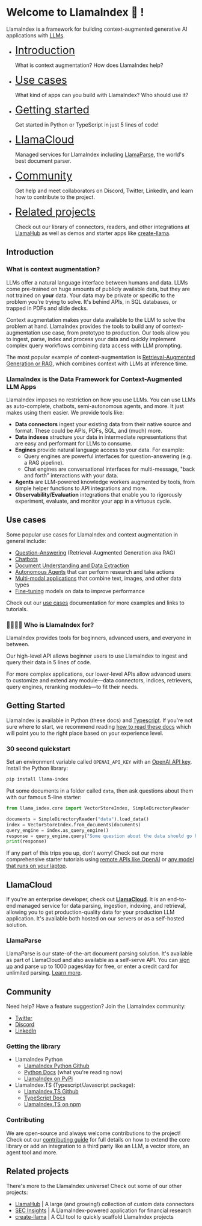 <script src="https://cdn.jsdelivr.net/npm/marked/marked.min.js"></script>

# Welcome to LlamaIndex 🦙 !

LlamaIndex is a framework for building context-augmented generative AI applications with [LLMs](https://en.wikipedia.org/wiki/Large_language_model).

<div class="grid cards" markdown>

-  <span style="font-size: 200%">[Introduction](#introduction)</span>

    What is context augmentation? How does LlamaIndex help?

-   <span style="font-size: 200%">[Use cases](#use-cases)</span>

    What kind of apps can you build with LlamaIndex? Who should use it?

-   <span style="font-size: 200%">[Getting started](#getting-started)</span>

    Get started in Python or TypeScript in just 5 lines of code!

-   <span style="font-size: 200%">[LlamaCloud](#llamacloud)</span>

    Managed services for LlamaIndex including [LlamaParse](https://docs.cloud.llamaindex.ai/llamaparse/getting_started), the world's best document parser.

-   <span style="font-size: 200%">[Community](#community)</span>

    Get help and meet collaborators on Discord, Twitter, LinkedIn, and learn how to contribute to the project.

-   <span style="font-size: 200%">[Related projects](#related-projects)</span>

    Check out our library of connectors, readers, and other integrations at [LlamaHub](https://llamahub.ai) as well as demos and starter apps like [create-llama](https://www.npmjs.com/package/create-llama).

</div>

## Introduction

### What is context augmentation?

LLMs offer a natural language interface between humans and data. LLMs come pre-trained on huge amounts of publicly available data, but they are not trained on **your** data. Your data may be private or specific to the problem you're trying to solve. It's behind APIs, in SQL databases, or trapped in PDFs and slide decks.

Context augmentation makes your data available to the LLM to solve the problem at hand. LlamaIndex provides the tools to build any of context-augmentation use case, from prototype to production. Our tools allow you to ingest, parse, index and process your data and quickly implement complex query workflows combining data access with LLM prompting.

The most popular example of context-augmentation is [Retrieval-Augmented Generation or RAG](./getting_started/concepts.md), which combines context with LLMs at inference time.

### LlamaIndex is the Data Framework for Context-Augmented LLM Apps

LlamaIndex imposes no restriction on how you use LLMs. You can use LLMs as auto-complete, chatbots, semi-autonomous agents, and more. It just makes using them easier. We provide tools like:

- **Data connectors** ingest your existing data from their native source and format. These could be APIs, PDFs, SQL, and (much) more.
- **Data indexes** structure your data in intermediate representations that are easy and performant for LLMs to consume.
- **Engines** provide natural language access to your data. For example:
    - Query engines are powerful interfaces for question-answering (e.g. a RAG pipeline).
    - Chat engines are conversational interfaces for multi-message, "back and forth" interactions with your data.
- **Agents** are LLM-powered knowledge workers augmented by tools, from simple helper functions to API integrations and more.
- **Observability/Evaluation** integrations that enable you to rigorously experiment, evaluate, and monitor your app in a virtuous cycle.

## Use cases

Some popular use cases for LlamaIndex and context augmentation in general include:

- [Question-Answering](./use_cases/q_and_a/) (Retrieval-Augmented Generation aka RAG)
- [Chatbots](./use_cases/chatbots/)
- [Document Understanding and Data Extraction](./use_cases/extraction/)
- [Autonomous Agents](./use_cases/agents/) that can perform research and take actions
- [Multi-modal applications](./use_cases/multimodal/) that combine text, images, and other data types
- [Fine-tuning](./use_cases/fine_tuning/) models on data to improve performance

Check out our [use cases](./use_cases/index.md) documentation for more examples and links to tutorials.

### 👨‍👩‍👧‍👦 Who is LlamaIndex for?

LlamaIndex provides tools for beginners, advanced users, and everyone in between.

Our high-level API allows beginner users to use LlamaIndex to ingest and query their data in 5 lines of code.

For more complex applications, our lower-level APIs allow advanced users to customize and extend any module—data connectors, indices, retrievers, query engines, reranking modules—to fit their needs.

## Getting Started

LlamaIndex is available in Python (these docs) and [Typescript](https://ts.llamaindex.ai/). If you're not sure where to start, we recommend reading [how to read these docs](./getting_started/reading.md) which will point you to the right place based on your experience level.

### 30 second quickstart

Set an environment variable called `OPENAI_API_KEY` with an [OpenAI API key](https://platform.openai.com/api-keys). Install the Python library:

```bash
pip install llama-index
```

Put some documents in a folder called `data`, then ask questions about them with our famous 5-line starter:

```python
from llama_index.core import VectorStoreIndex, SimpleDirectoryReader

documents = SimpleDirectoryReader("data").load_data()
index = VectorStoreIndex.from_documents(documents)
query_engine = index.as_query_engine()
response = query_engine.query("Some question about the data should go here")
print(response)
```

If any part of this trips you up, don't worry! Check out our more comprehensive starter tutorials using [remote APIs like OpenAI](./getting_started/starter_example/) or [any model that runs on your laptop](./getting_started/starter_example_local/).

## LlamaCloud

If you're an enterprise developer, check out [**LlamaCloud**](https://llamaindex.ai/enterprise). It is an end-to-end managed service for data parsing, ingestion, indexing, and retrieval, allowing you to get production-quality data for your production LLM application. It's available both hosted on our servers or as a self-hosted solution.

### LlamaParse

LlamaParse is our state-of-the-art document parsing solution. It's available as part of LlamaCloud and also available as a self-serve API. You can [sign up](https://cloud.llamaindex.ai/) and parse up to 1000 pages/day for free, or enter a credit card for unlimited parsing. [Learn more](https://llamaindex.ai/enterprise).

## Community

Need help? Have a feature suggestion? Join the LlamaIndex community:

- [Twitter](https://twitter.com/llama_index)
- [Discord](https://discord.gg/dGcwcsnxhU)
- [LinkedIn](https://www.linkedin.com/company/llamaindex/)

### Getting the library

- LlamaIndex Python
    - [LlamaIndex Python Github](https://github.com/run-llama/llama_index)
    - [Python Docs](https://docs.llamaindex.ai/) (what you're reading now)
    - [LlamaIndex on PyPi](https://pypi.org/project/llama-index/)
- LlamaIndex.TS (Typescript/Javascript package):
    - [LlamaIndex.TS Github](https://github.com/run-llama/LlamaIndexTS)
    - [TypeScript Docs](https://ts.llamaindex.ai/)
    - [LlamaIndex.TS on npm](https://www.npmjs.com/package/llamaindex)

### Contributing

We are open-source and always welcome contributions to the project! Check out our [contributing guide](./CONTRIBUTING) for full details on how to extend the core library or add an integration to a third party like an LLM, a vector store, an agent tool and more.

## Related projects

There's more to the LlamaIndex universe! Check out some of our other projects:

- [LlamaHub](https://llamahub.ai) | A large (and growing!) collection of custom data connectors
- [SEC Insights](https://secinsights.ai) | A LlamaIndex-powered application for financial research
- [create-llama](https://www.npmjs.com/package/create-llama) | A CLI tool to quickly scaffold LlamaIndex projects
